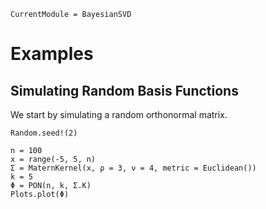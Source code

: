 ```@meta
CurrentModule = BayesianSVD
```

# Examples

## Simulating Random Basis Functions

We start by simulating a random orthonormal matrix.

```@example
Random.seed!(2)

n = 100
x = range(-5, 5, n)
Σ = MaternKernel(x, ρ = 3, ν = 4, metric = Euclidean())
k = 5
Φ = PON(n, k, Σ.K)
Plots.plot(Φ)


```


<!-- ```@eval
Random.seed!(2)

n = 100
x = range(-5, 5, n)
Σ = MaternKernel(x, ρ = 3, ν = 4, metric = Euclidean())
k = 5
Φ = PON(n, k, Σ.K)
Plots.plot(Φ)
savefig("plot.png")

nothing
```
![](plot.png) -->